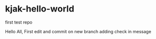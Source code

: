 # kjak-hello-world
first test repo

Hello All, 
  First edit and commit on new branch
adding check in message
